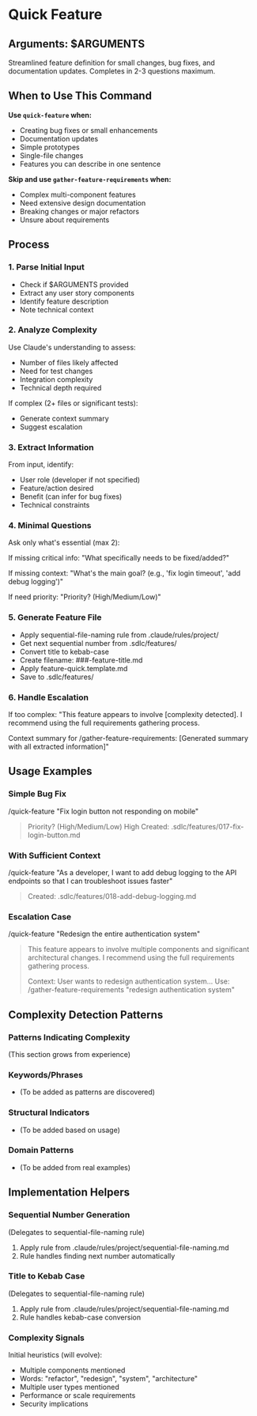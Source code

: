 # Quick Feature

## Arguments: $ARGUMENTS

Streamlined feature definition for small changes, bug fixes, and documentation updates. Completes in 2-3 questions maximum.

## When to Use This Command

**Use `quick-feature` when:**
- Creating bug fixes or small enhancements
- Documentation updates
- Simple prototypes
- Single-file changes
- Features you can describe in one sentence

**Skip and use `gather-feature-requirements` when:**
- Complex multi-component features
- Need extensive design documentation
- Breaking changes or major refactors
- Unsure about requirements

## Process

### 1. **Parse Initial Input**
   - Check if $ARGUMENTS provided
   - Extract any user story components
   - Identify feature description
   - Note technical context

### 2. **Analyze Complexity**
   Use Claude's understanding to assess:
   - Number of files likely affected
   - Need for test changes
   - Integration complexity
   - Technical depth required
   
   If complex (2+ files or significant tests):
   - Generate context summary
   - Suggest escalation

### 3. **Extract Information**
   From input, identify:
   - User role (developer if not specified)
   - Feature/action desired
   - Benefit (can infer for bug fixes)
   - Technical constraints

### 4. **Minimal Questions**
   Ask only what's essential (max 2):
   
   If missing critical info:
   "What specifically needs to be fixed/added?"
   
   If missing context:
   "What's the main goal? (e.g., 'fix login timeout', 'add debug logging')"
   
   If need priority:
   "Priority? (High/Medium/Low)"

### 5. **Generate Feature File**
   - Apply sequential-file-naming rule from .claude/rules/project/
   - Get next sequential number from .sdlc/features/
   - Convert title to kebab-case
   - Create filename: ###-feature-title.md
   - Apply feature-quick.template.md
   - Save to .sdlc/features/

### 6. **Handle Escalation**
   If too complex:
   "This feature appears to involve [complexity detected]. 
   I recommend using the full requirements gathering process.
   
   Context summary for /gather-feature-requirements:
   [Generated summary with all extracted information]"

## Usage Examples

### Simple Bug Fix
/quick-feature "Fix login button not responding on mobile"
> Priority? (High/Medium/Low)
High
> Created: .sdlc/features/017-fix-login-button.md

### With Sufficient Context  
/quick-feature "As a developer, I want to add debug logging to the API endpoints so that I can troubleshoot issues faster"
> Created: .sdlc/features/018-add-debug-logging.md

### Escalation Case
/quick-feature "Redesign the entire authentication system"
> This feature appears to involve multiple components and significant architectural changes.
> I recommend using the full requirements gathering process.
> 
> Context: User wants to redesign authentication system...
> Use: /gather-feature-requirements "redesign authentication system"

## Complexity Detection Patterns

### Patterns Indicating Complexity
(This section grows from experience)

### Keywords/Phrases
- (To be added as patterns are discovered)

### Structural Indicators  
- (To be added based on usage)

### Domain Patterns
- (To be added from real examples)

## Implementation Helpers

### Sequential Number Generation
(Delegates to sequential-file-naming rule)
1. Apply rule from .claude/rules/project/sequential-file-naming.md
2. Rule handles finding next number automatically

### Title to Kebab Case
(Delegates to sequential-file-naming rule)
1. Apply rule from .claude/rules/project/sequential-file-naming.md
2. Rule handles kebab-case conversion

### Complexity Signals
Initial heuristics (will evolve):
- Multiple components mentioned
- Words: "refactor", "redesign", "system", "architecture"
- Multiple user types mentioned
- Performance or scale requirements
- Security implications